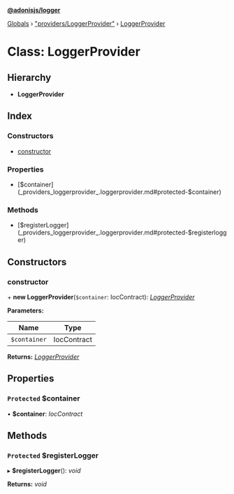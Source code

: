 **[@adonisjs/logger](../README.md)**

[Globals](../README.md) › ["providers/LoggerProvider"](../modules/_providers_loggerprovider_.md) › [LoggerProvider](_providers_loggerprovider_.loggerprovider.md)

# Class: LoggerProvider

## Hierarchy

* **LoggerProvider**

## Index

### Constructors

* [constructor](_providers_loggerprovider_.loggerprovider.md#constructor)

### Properties

* [$container](_providers_loggerprovider_.loggerprovider.md#protected-$container)

### Methods

* [$registerLogger](_providers_loggerprovider_.loggerprovider.md#protected-$registerlogger)

## Constructors

###  constructor

\+ **new LoggerProvider**(`$container`: IocContract): *[LoggerProvider](_providers_loggerprovider_.loggerprovider.md)*

**Parameters:**

Name | Type |
------ | ------ |
`$container` | IocContract |

**Returns:** *[LoggerProvider](_providers_loggerprovider_.loggerprovider.md)*

## Properties

### `Protected` $container

• **$container**: *IocContract*

## Methods

### `Protected` $registerLogger

▸ **$registerLogger**(): *void*

**Returns:** *void*